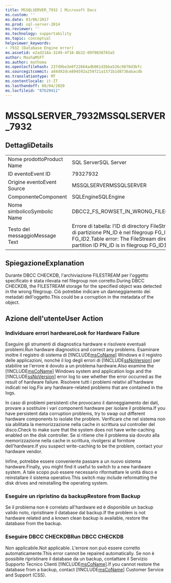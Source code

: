 ```yaml
---
title: MSSQLSERVER_7932 | Microsoft Docs
ms.custom: ''
ms.date: 03/06/2017
ms.prod: sql-server-2014
ms.reviewer: ''
ms.technology: supportability
ms.topic: conceptual
helpviewer_keywords:
- 7932 (Database Engine error)
ms.assetid: e2ad218a-3249-4f18-8b32-09f0030765a5
author: MashaMSFT
ms.author: mathoma
ms.openlocfilehash: 237d9be3e0f22664adb061d3bba526c9878d3bfc
ms.sourcegitcommit: ad4d92dce894592a259721a1571b1d8736abacdb
ms.translationtype: MT
ms.contentlocale: it-IT
ms.lasthandoff: 08/04/2020
ms.locfileid: "87629411"
---
```

# <a name="mssqlserver_7932"></a><span data-ttu-id="f0422-102">MSSQLSERVER_7932</span><span class="sxs-lookup"><span data-stu-id="f0422-102">MSSQLSERVER_7932</span></span>
    
## <a name="details"></a><span data-ttu-id="f0422-103">Dettagli</span><span class="sxs-lookup"><span data-stu-id="f0422-103">Details</span></span>  
  
|||  
|-|-|  
|<span data-ttu-id="f0422-104">Nome prodotto</span><span class="sxs-lookup"><span data-stu-id="f0422-104">Product Name</span></span>|<span data-ttu-id="f0422-105">SQL Server</span><span class="sxs-lookup"><span data-stu-id="f0422-105">SQL Server</span></span>|  
|<span data-ttu-id="f0422-106">ID evento</span><span class="sxs-lookup"><span data-stu-id="f0422-106">Event ID</span></span>|<span data-ttu-id="f0422-107">7932</span><span class="sxs-lookup"><span data-stu-id="f0422-107">7932</span></span>|  
|<span data-ttu-id="f0422-108">Origine evento</span><span class="sxs-lookup"><span data-stu-id="f0422-108">Event Source</span></span>|<span data-ttu-id="f0422-109">MSSQLSERVER</span><span class="sxs-lookup"><span data-stu-id="f0422-109">MSSQLSERVER</span></span>|  
|<span data-ttu-id="f0422-110">Componente</span><span class="sxs-lookup"><span data-stu-id="f0422-110">Component</span></span>|<span data-ttu-id="f0422-111">SQLEngine</span><span class="sxs-lookup"><span data-stu-id="f0422-111">SQLEngine</span></span>|  
|<span data-ttu-id="f0422-112">Nome simbolico</span><span class="sxs-lookup"><span data-stu-id="f0422-112">Symbolic Name</span></span>|<span data-ttu-id="f0422-113">DBCC2_FS_ROWSET_IN_WRONG_FILEGROUP</span><span class="sxs-lookup"><span data-stu-id="f0422-113">DBCC2_FS_ROWSET_IN_WRONG_FILEGROUP</span></span>|  
|<span data-ttu-id="f0422-114">Testo del messaggio</span><span class="sxs-lookup"><span data-stu-id="f0422-114">Message Text</span></span>|<span data-ttu-id="f0422-115">Errore di tabella: l'ID di directory FileStream F_ID per l'ID di oggetto O_ID, ID di indice I_ID, ID di partizione PN_ID è nel filegroup FG_ID1, mentre dovrebbe essere nel filegroup FG_ID2.</span><span class="sxs-lookup"><span data-stu-id="f0422-115">Table error: The FileStream directory ID F_ID for object ID O_ID, index ID I_ID, partition ID PN_ID is in filegroup FG_ID1, but should be in filegroup FG_ID2.</span></span>|  
  
## <a name="explanation"></a><span data-ttu-id="f0422-116">Spiegazione</span><span class="sxs-lookup"><span data-stu-id="f0422-116">Explanation</span></span>  
 <span data-ttu-id="f0422-117">Durante DBCC CHECKDB, l'archiviazione FILESTREAM per l'oggetto specificato è stata rilevata nel filegroup non corretto.</span><span class="sxs-lookup"><span data-stu-id="f0422-117">During DBCC CHECKDB, the FILESTREAM storage for the specified object was detected in the wrong filegroup.</span></span> <span data-ttu-id="f0422-118">Ciò potrebbe indicare un danneggiamento dei metadati dell'oggetto.</span><span class="sxs-lookup"><span data-stu-id="f0422-118">This could be a corruption in the metadata of the object.</span></span>  
  
## <a name="user-action"></a><span data-ttu-id="f0422-119">Azione dell'utente</span><span class="sxs-lookup"><span data-stu-id="f0422-119">User Action</span></span>  
  
### <a name="look-for-hardware-failure"></a><span data-ttu-id="f0422-120">Individuare errori hardware</span><span class="sxs-lookup"><span data-stu-id="f0422-120">Look for Hardware Failure</span></span>  
 <span data-ttu-id="f0422-121">Eseguire gli strumenti di diagnostica hardware e risolvere eventuali problemi.</span><span class="sxs-lookup"><span data-stu-id="f0422-121">Run hardware diagnostics and correct any problems.</span></span> <span data-ttu-id="f0422-122">Esaminare inoltre il registro di sistema di [!INCLUDE[msCoName](../../includes/msconame-md.md)] Windows e il registro delle applicazioni, nonché il log degli errori di [!INCLUDE[ssNoVersion](../../includes/ssnoversion-md.md)] per stabilire se l'errore è dovuto a un problema hardware.</span><span class="sxs-lookup"><span data-stu-id="f0422-122">Also examine the [!INCLUDE[msCoName](../../includes/msconame-md.md)] Windows system and application logs and the [!INCLUDE[ssNoVersion](../../includes/ssnoversion-md.md)] error log to see whether the error occurred as the result of hardware failure.</span></span> <span data-ttu-id="f0422-123">Risolvere tutti i problemi relativi all'hardware indicati nei log.</span><span class="sxs-lookup"><span data-stu-id="f0422-123">Fix any hardware-related problems that are contained in the logs.</span></span>  
  
 <span data-ttu-id="f0422-124">In caso di problemi persistenti che provocano il danneggiamento dei dati, provare a sostituire i vari componenti hardware per isolare il problema.</span><span class="sxs-lookup"><span data-stu-id="f0422-124">If you have persistent data corruption problems, try to swap out different hardware components to isolate the problem.</span></span> <span data-ttu-id="f0422-125">Verificare che nel sistema non sia abilitata la memorizzazione nella cache in scrittura sul controller del disco.</span><span class="sxs-lookup"><span data-stu-id="f0422-125">Check to make sure that the system does not have write-caching enabled on the disk controller.</span></span> <span data-ttu-id="f0422-126">Se si ritiene che il problema sia dovuto alla memorizzazione nella cache in scrittura, rivolgersi al fornitore dell'hardware.</span><span class="sxs-lookup"><span data-stu-id="f0422-126">If you suspect write-caching to be the problem, contact your hardware vendor.</span></span>  
  
 <span data-ttu-id="f0422-127">Infine, potrebbe essere conveniente passare a un nuovo sistema hardware.</span><span class="sxs-lookup"><span data-stu-id="f0422-127">Finally, you might find it useful to switch to a new hardware system.</span></span> <span data-ttu-id="f0422-128">A tale scopo può essere necessario riformattare le unità disco e reinstallare il sistema operativo.</span><span class="sxs-lookup"><span data-stu-id="f0422-128">This switch may include reformatting the disk drives and reinstalling the operating system.</span></span>  
  
### <a name="restore-from-backup"></a><span data-ttu-id="f0422-129">Eseguire un ripristino da backup</span><span class="sxs-lookup"><span data-stu-id="f0422-129">Restore from Backup</span></span>  
 <span data-ttu-id="f0422-130">Se il problema non è correlato all'hardware ed è disponibile un backup valido noto, ripristinare il database dal backup.</span><span class="sxs-lookup"><span data-stu-id="f0422-130">If the problem is not hardware related and a known clean backup is available, restore the database from the backup.</span></span>  
  
### <a name="run-dbcc-checkdb"></a><span data-ttu-id="f0422-131">Eseguire DBCC CHECKDB</span><span class="sxs-lookup"><span data-stu-id="f0422-131">Run DBCC CHECKDB</span></span>  
 <span data-ttu-id="f0422-132">Non applicabile.</span><span class="sxs-lookup"><span data-stu-id="f0422-132">Not applicable.</span></span> <span data-ttu-id="f0422-133">L'errore non può essere corretto automaticamente.</span><span class="sxs-lookup"><span data-stu-id="f0422-133">This error cannot be repaired automatically.</span></span> <span data-ttu-id="f0422-134">Se non è possibile ripristinare il database da un backup, contattare il Servizio Supporto Tecnico Clienti [!INCLUDE[msCoName](../../includes/msconame-md.md)].</span><span class="sxs-lookup"><span data-stu-id="f0422-134">If you cannot restore the database from a backup, contact [!INCLUDE[msCoName](../../includes/msconame-md.md)] Customer Service and Support (CSS).</span></span>  
  
  
